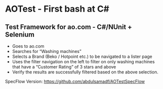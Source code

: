 # AOTest - First bash at C#
## Test Framework for ao.com - C#/NUnit + Selenium 

- Goes to ao.com
- Searches for “Washing machines”
- Selects a Brand (Beko / Hotpoint etc.) to be navigated to a lister page
- Uses the filter navigation on the left to filter on only washing machines that have a “Customer Rating” of 3 stars and above
- Verify the results are successfully filtered based on the above selection.

SpecFlow Version: https://github.com/abdulsamadf/AOTestSpecFlow
